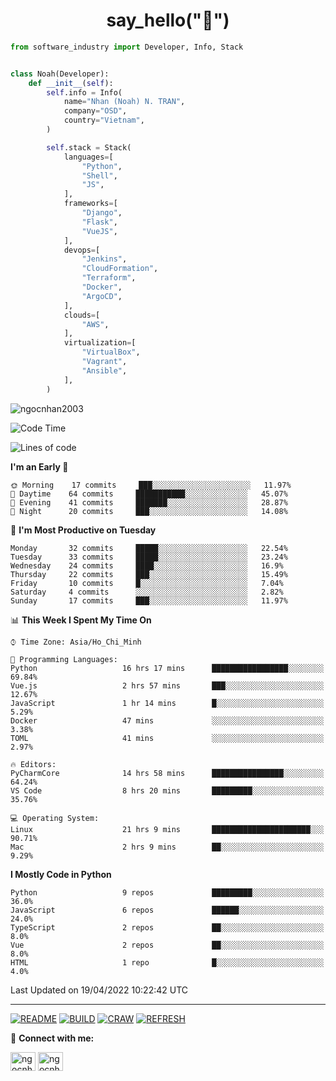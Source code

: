 <h1 align="center">say_hello("👋")</h1>

```python
from software_industry import Developer, Info, Stack


class Noah(Developer):
    def __init__(self):
        self.info = Info(
            name="Nhan (Noah) N. TRAN",
            company="OSD",
            country="Vietnam",
        )

        self.stack = Stack(
            languages=[
                "Python",
                "Shell",
                "JS",
            ],
            frameworks=[
                "Django",
                "Flask",
                "VueJS",
            ],
            devops=[
                "Jenkins",
                "CloudFormation",
                "Terraform",
                "Docker",
                "ArgoCD",
            ],
            clouds=[
                "AWS",
            ],
            virtualization=[
                "VirtualBox",
                "Vagrant",
                "Ansible",
            ],
        )
```
<img src="https://komarev.com/ghpvc/?username=ngocnhan2003&label=Profile%20views&color=0e75b6&style=flat" alt="ngocnhan2003" /> 

<!--START_SECTION:waka-->
![Code Time](http://img.shields.io/badge/Code%20Time-252%20hrs%2010%20mins-blue)

![Lines of code](https://img.shields.io/badge/From%20Hello%20World%20I%27ve%20Written-12%20Thousand%20lines%20of%20code-blue)

**I'm an Early 🐤** 

```text
🌞 Morning    17 commits     ███░░░░░░░░░░░░░░░░░░░░░░   11.97% 
🌆 Daytime    64 commits     ███████████░░░░░░░░░░░░░░   45.07% 
🌃 Evening    41 commits     ███████░░░░░░░░░░░░░░░░░░   28.87% 
🌙 Night      20 commits     ███░░░░░░░░░░░░░░░░░░░░░░   14.08%

```
📅 **I'm Most Productive on Tuesday** 

```text
Monday       32 commits     █████░░░░░░░░░░░░░░░░░░░░   22.54% 
Tuesday      33 commits     █████░░░░░░░░░░░░░░░░░░░░   23.24% 
Wednesday    24 commits     ████░░░░░░░░░░░░░░░░░░░░░   16.9% 
Thursday     22 commits     ███░░░░░░░░░░░░░░░░░░░░░░   15.49% 
Friday       10 commits     █░░░░░░░░░░░░░░░░░░░░░░░░   7.04% 
Saturday     4 commits      ░░░░░░░░░░░░░░░░░░░░░░░░░   2.82% 
Sunday       17 commits     ███░░░░░░░░░░░░░░░░░░░░░░   11.97%

```


📊 **This Week I Spent My Time On** 

```text
⌚︎ Time Zone: Asia/Ho_Chi_Minh

💬 Programming Languages: 
Python                   16 hrs 17 mins      █████████████████░░░░░░░░   69.84% 
Vue.js                   2 hrs 57 mins       ███░░░░░░░░░░░░░░░░░░░░░░   12.67% 
JavaScript               1 hr 14 mins        █░░░░░░░░░░░░░░░░░░░░░░░░   5.29% 
Docker                   47 mins             ░░░░░░░░░░░░░░░░░░░░░░░░░   3.38% 
TOML                     41 mins             ░░░░░░░░░░░░░░░░░░░░░░░░░   2.97%

🔥 Editors: 
PyCharmCore              14 hrs 58 mins      ████████████████░░░░░░░░░   64.24% 
VS Code                  8 hrs 20 mins       █████████░░░░░░░░░░░░░░░░   35.76%

💻 Operating System: 
Linux                    21 hrs 9 mins       ██████████████████████░░░   90.71% 
Mac                      2 hrs 9 mins        ██░░░░░░░░░░░░░░░░░░░░░░░   9.29%

```

**I Mostly Code in Python** 

```text
Python                   9 repos             █████████░░░░░░░░░░░░░░░░   36.0% 
JavaScript               6 repos             ██████░░░░░░░░░░░░░░░░░░░   24.0% 
TypeScript               2 repos             ██░░░░░░░░░░░░░░░░░░░░░░░   8.0% 
Vue                      2 repos             ██░░░░░░░░░░░░░░░░░░░░░░░   8.0% 
HTML                     1 repo              █░░░░░░░░░░░░░░░░░░░░░░░░   4.0%

```



 Last Updated on 19/04/2022 10:22:42 UTC
<!--END_SECTION:waka-->

<hr>

[![README](https://github.com/ngocnhan2003/ngocnhan2003/actions/workflows/000_readme.yml/badge.svg)](https://github.com/ngocnhan2003/ngocnhan2003/actions/workflows/000_readme.yml)
[![BUILD](https://github.com/ngocnhan2003/ngocnhan2003/actions/workflows/001_build.yml/badge.svg)](https://github.com/ngocnhan2003/ngocnhan2003/actions/workflows/001_build.yml)
[![CRAW](https://github.com/ngocnhan2003/ngocnhan2003/actions/workflows/002_craw.yml/badge.svg)](https://github.com/ngocnhan2003/ngocnhan2003/actions/workflows/002_craw.yml)
[![REFRESH](https://github.com/ngocnhan2003/ngocnhan2003/actions/workflows/003_refresh_cdn.yml/badge.svg)](https://github.com/ngocnhan2003/ngocnhan2003/actions/workflows/003_refresh_cdn.yml)

🔗 **Connect with me:**

<a href="https://linkedin.com/in/ngocnhan2003" target="blank"><img align="center" src="https://raw.githubusercontent.com/rahuldkjain/github-profile-readme-generator/master/src/images/icons/Social/linked-in-alt.svg" alt="ngocnhan2003" height="30" width="40" /></a>
<a href="https://instagram.com/ngocnhan2003" target="blank"><img align="center" src="https://raw.githubusercontent.com/rahuldkjain/github-profile-readme-generator/master/src/images/icons/Social/instagram.svg" alt="ngocnhan2003" height="30" width="40" /></a>
